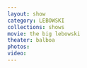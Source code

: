```yaml
---
layout: show
category: LEBOWSKI
collections: shows
movie: the big lebowski
theater: balboa
photos:
video:
---
```

